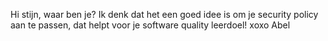 Hi stijn, waar ben je? Ik denk dat het een goed idee is om je security policy aan te passen, dat helpt voor je software quality leerdoel! xoxo Abel
